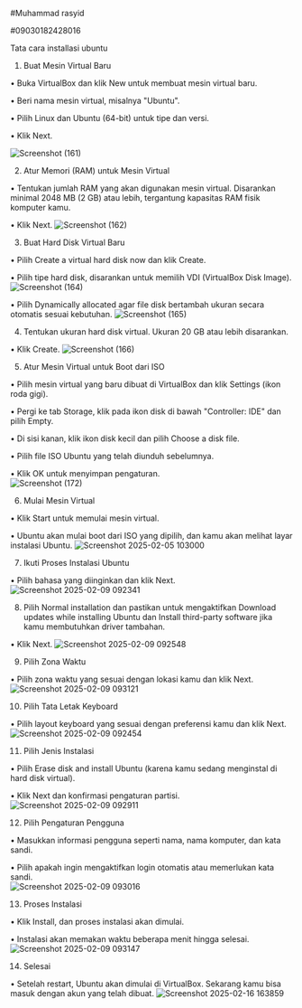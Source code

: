 #Muhammad rasyid

#09030182428016

Tata cara installasi ubuntu

1.	Buat Mesin Virtual Baru

•	Buka VirtualBox dan klik New untuk membuat mesin virtual baru.

•	Beri nama mesin virtual, misalnya "Ubuntu".

•	Pilih Linux dan Ubuntu (64-bit) untuk tipe dan versi.

•	Klik Next. 

 ![Screenshot (161)](https://github.com/user-attachments/assets/499d4101-1a2f-4d5f-9032-ddb0ea707673)

2. Atur Memori (RAM) untuk Mesin Virtual

•	Tentukan jumlah RAM yang akan digunakan mesin virtual. Disarankan minimal 2048 MB (2 GB) atau lebih, tergantung kapasitas RAM fisik komputer kamu.

•	Klik Next. 
 ![Screenshot (162)](https://github.com/user-attachments/assets/c749d6c5-6f15-4087-8c8b-a9582da40c3a)

3. Buat Hard Disk Virtual Baru

•	Pilih Create a virtual hard disk now dan klik Create.  

•	Pilih tipe hard disk, disarankan untuk memilih VDI (VirtualBox Disk Image).
![Screenshot (164)](https://github.com/user-attachments/assets/0d930f8d-9111-41f6-bac4-e4a0d255dbbe)

• Pilih Dynamically allocated agar file disk bertambah ukuran secara otomatis sesuai kebutuhan. 
 ![Screenshot (165)](https://github.com/user-attachments/assets/54264898-efa0-4444-ab6b-a8fc2b4d26de)

4. Tentukan ukuran hard disk virtual. Ukuran 20 GB atau lebih disarankan.

•	Klik Create. 
 ![Screenshot (166)](https://github.com/user-attachments/assets/58338572-6035-419a-8af0-bcebef39e3bb)

5. Atur Mesin Virtual untuk Boot dari ISO

•	Pilih mesin virtual yang baru dibuat di VirtualBox dan klik Settings (ikon roda gigi).

•	Pergi ke tab Storage, klik pada ikon disk di bawah "Controller: IDE" dan pilih Empty.

•	Di sisi kanan, klik ikon disk kecil dan pilih Choose a disk file.

•	Pilih file ISO Ubuntu yang telah diunduh sebelumnya.

•	Klik OK untuk menyimpan pengaturan.  
![Screenshot (172)](https://github.com/user-attachments/assets/b457c6d2-15dc-40ce-9eda-2dc21e63dff4)

6. Mulai Mesin Virtual

•	Klik Start untuk memulai mesin virtual.

•	Ubuntu akan mulai boot dari ISO yang dipilih, dan kamu akan melihat layar instalasi Ubuntu. 
![Screenshot 2025-02-05 103000](https://github.com/user-attachments/assets/1fc81d55-5bb4-4ff6-8293-caad4abe9491)

7. Ikuti Proses Instalasi Ubuntu

•	Pilih bahasa yang diinginkan dan klik Next.
 ![Screenshot 2025-02-09 092341](https://github.com/user-attachments/assets/e3153ec6-eff1-4838-b289-2a5b7099dfc9)

8.	Pilih Normal installation dan pastikan untuk mengaktifkan Download updates while installing Ubuntu dan Install third-party software jika kamu membutuhkan driver tambahan. 

•	Klik Next. 
 ![Screenshot 2025-02-09 092548](https://github.com/user-attachments/assets/12319f1c-7bd4-4653-9532-9cef16b66e00)

9. Pilih Zona Waktu

•	Pilih zona waktu yang sesuai dengan lokasi kamu dan klik Next.
![Screenshot 2025-02-09 093121](https://github.com/user-attachments/assets/886c6218-1de5-4948-b2cb-8d84370c437b)

10. Pilih Tata Letak Keyboard

•	Pilih layout keyboard yang sesuai dengan preferensi kamu dan klik Next.
 ![Screenshot 2025-02-09 092454](https://github.com/user-attachments/assets/28d1b837-8546-4e28-b611-4694bb3ad376)

11. Pilih Jenis Instalasi

•	Pilih Erase disk and install Ubuntu (karena kamu sedang menginstal di hard disk virtual).

•	Klik Next dan konfirmasi pengaturan partisi.  
![Screenshot 2025-02-09 092911](https://github.com/user-attachments/assets/a507274c-e83b-4749-b628-7effec7fdce0)

12. Pilih Pengaturan Pengguna

•	Masukkan informasi pengguna seperti nama, nama komputer, dan kata sandi.

•	Pilih apakah ingin mengaktifkan login otomatis atau memerlukan kata sandi.  
![Screenshot 2025-02-09 093016](https://github.com/user-attachments/assets/f813fa1c-0e76-4d1a-a3f2-a98d0db37d61)

13. Proses Instalasi

•	Klik Install, dan proses instalasi akan dimulai.

•	Instalasi akan memakan waktu beberapa menit hingga selesai.  
![Screenshot 2025-02-09 093147](https://github.com/user-attachments/assets/1c28367f-dd96-4648-ace4-8021384990f7)

14. Selesai

•	Setelah restart, Ubuntu akan dimulai di VirtualBox. Sekarang kamu bisa masuk dengan akun yang telah dibuat.
![Screenshot 2025-02-16 163859](https://github.com/user-attachments/assets/1977888e-d0b0-4db7-ba2d-6332b32b5fe6)


